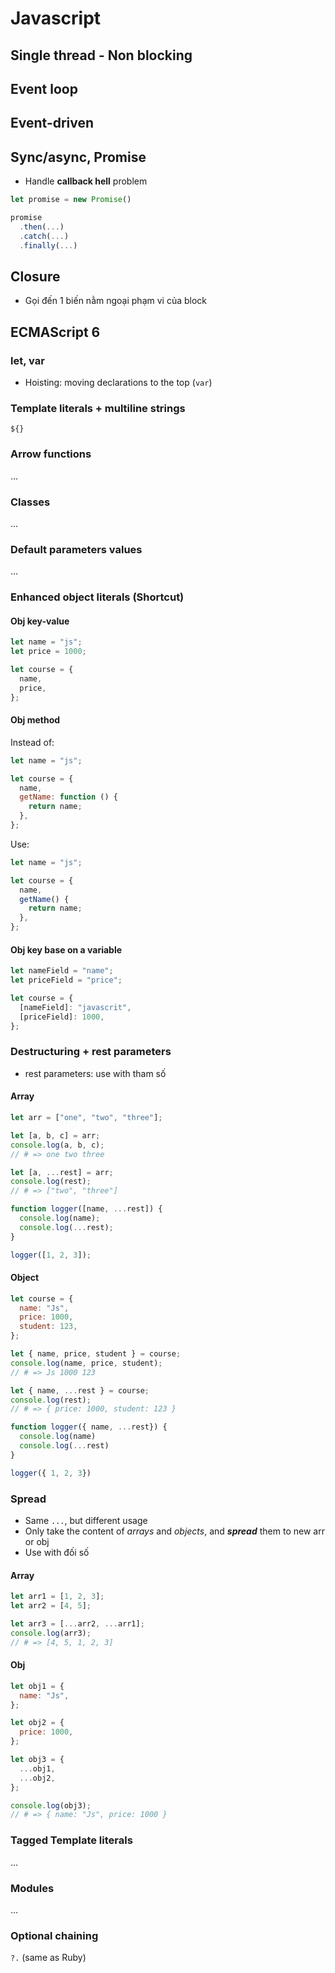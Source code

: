 # Javascript

## Single thread - Non blocking

## Event loop

## Event-driven

## Sync/async, Promise

- Handle **callback hell** problem

```javascript
let promise = new Promise()

promise
  .then(...)
  .catch(...)
  .finally(...)
```

## Closure

- Gọi đến 1 biến nằm ngoại phạm vi của block

## ECMAScript 6

### let, var

- Hoisting: moving declarations to the top (`var`)

### Template literals + multiline strings

`${}`

### Arrow functions

...

### Classes

...

### Default parameters values

...

### Enhanced object literals (Shortcut)

#### Obj key-value

```javascript
let name = "js";
let price = 1000;

let course = {
  name,
  price,
};
```

#### Obj method

Instead of:

```javascript
let name = "js";

let course = {
  name,
  getName: function () {
    return name;
  },
};
```

Use:

```javascript
let name = "js";

let course = {
  name,
  getName() {
    return name;
  },
};
```

#### Obj key base on a variable

```javascript
let nameField = "name";
let priceField = "price";

let course = {
  [nameField]: "javascrit",
  [priceField]: 1000,
};
```

### Destructuring + rest parameters

- rest parameters: use with tham số

#### Array

```javascript
let arr = ["one", "two", "three"];

let [a, b, c] = arr;
console.log(a, b, c);
// # => one two three

let [a, ...rest] = arr;
console.log(rest);
// # => ["two", "three"]
```

```javascript
function logger([name, ...rest]) {
  console.log(name);
  console.log(...rest);
}

logger([1, 2, 3]);
```

#### Object

```javascript
let course = {
  name: "Js",
  price: 1000,
  student: 123,
};

let { name, price, student } = course;
console.log(name, price, student);
// # => Js 1000 123

let { name, ...rest } = course;
console.log(rest);
// # => { price: 1000, student: 123 }
```

```javascript
function logger({ name, ...rest}) {
  console.log(name)
  console.log(...rest)
}

logger({ 1, 2, 3})
```

### Spread

- Same `...`, but different usage
- Only take the content of _arrays_ and _objects_, and **_spread_** them to new arr or obj
- Use with đối số

#### Array

```javascript
let arr1 = [1, 2, 3];
let arr2 = [4, 5];

let arr3 = [...arr2, ...arr1];
console.log(arr3);
// # => [4, 5, 1, 2, 3]
```

#### Obj

```javascript
let obj1 = {
  name: "Js",
};

let obj2 = {
  price: 1000,
};

let obj3 = {
  ...obj1,
  ...obj2,
};

console.log(obj3);
// # => { name: "Js", price: 1000 }
```

### Tagged Template literals

...

### Modules

...

### Optional chaining

`?.` (same as Ruby)
